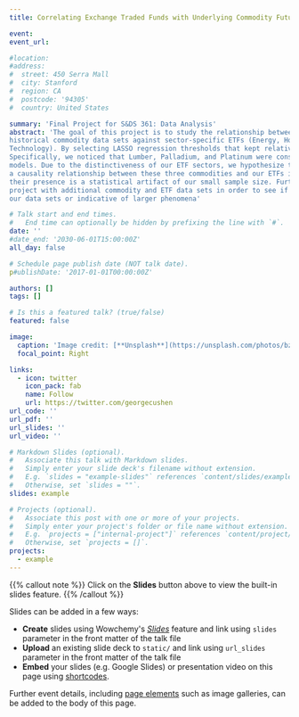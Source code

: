 ```yaml
---
title: Correlating Exchange Traded Funds with Underlying Commodity Futures Contracts

event: 
event_url: 

#location: 
#address:
#  street: 450 Serra Mall
#  city: Stanford
#  region: CA
#  postcode: '94305'
#  country: United States

summary: 'Final Project for S&DS 361: Data Analysis'
abstract: 'The goal of this project is to study the relationship between commodity futures contracts and sector-specific ETFs (and to specifically examine whether commodity futures contracts can provide predictive power into the ETF prices of related sectors). The procedure for doing so involved running a LASSO regression of
historical commodity data sets against sector-specific ETFs (Energy, Home-Construction, Industrials, and
Technology). By selecting LASSO regression thresholds that kept relatively high null-deviance while minimizing the number of predictors, we identified the significant commodity predictors for each of our ETFs.
Specifically, we noticed that Lumber, Palladium, and Platinum were consistently present in each of our
models. Due to the distinctiveness of our ETF sectors, we hypothesize that their presence does not support
a causality relationship between these three commodities and our ETFs in question. Instead, we believe that
their presence is a statistical artifact of our small sample size. Further work would involve rerunning this
project with additional commodity and ETF data sets in order to see if the observed trends are specific to
our data sets or indicative of larger phenomena'

# Talk start and end times.
#   End time can optionally be hidden by prefixing the line with `#`.
date: ''
#date_end: '2030-06-01T15:00:00Z'
all_day: false

# Schedule page publish date (NOT talk date).
p#ublishDate: '2017-01-01T00:00:00Z'

authors: []
tags: []

# Is this a featured talk? (true/false)
featured: false

image:
  caption: 'Image credit: [**Unsplash**](https://unsplash.com/photos/bzdhc5b3Bxs)'
  focal_point: Right

links:
  - icon: twitter
    icon_pack: fab
    name: Follow
    url: https://twitter.com/georgecushen
url_code: ''
url_pdf: ''
url_slides: ''
url_video: ''

# Markdown Slides (optional).
#   Associate this talk with Markdown slides.
#   Simply enter your slide deck's filename without extension.
#   E.g. `slides = "example-slides"` references `content/slides/example-slides.md`.
#   Otherwise, set `slides = ""`.
slides: example

# Projects (optional).
#   Associate this post with one or more of your projects.
#   Simply enter your project's folder or file name without extension.
#   E.g. `projects = ["internal-project"]` references `content/project/deep-learning/index.md`.
#   Otherwise, set `projects = []`.
projects:
  - example
---
```


{{% callout note %}}
Click on the **Slides** button above to view the built-in slides feature.
{{% /callout %}}

Slides can be added in a few ways:

- **Create** slides using Wowchemy's [_Slides_](https://wowchemy.com/docs/managing-content/#create-slides) feature and link using `slides` parameter in the front matter of the talk file
- **Upload** an existing slide deck to `static/` and link using `url_slides` parameter in the front matter of the talk file
- **Embed** your slides (e.g. Google Slides) or presentation video on this page using [shortcodes](https://wowchemy.com/docs/writing-markdown-latex/).

Further event details, including [page elements](https://wowchemy.com/docs/writing-markdown-latex/) such as image galleries, can be added to the body of this page.

